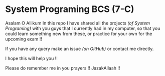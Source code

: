 # System Programing BCS (7-C)



Asalam O Allikum
In this repo I have shared all the projects *(of System Programing)* with you guys that I currently had in my computer, so that you could learn something new from these, or practice for your own for the upcoming exam !!

If you have any query make an issue *(on GitHub)* or contact me directly.



I hope this will help you !!



Please do remember me in you prayers !!
JazakAllaah !!
